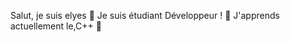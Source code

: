 Salut, je suis elyes 👋
Je suis étudiant Développeur !
🌱 J'apprends actuellement le,C++ 🤣

<!---
Moonlight1050/Moonlight1050 is a ✨ special ✨ repository because its `README.md` (this file) appears on your GitHub profile.
You can click the Preview link to take a look at your changes.
--->
